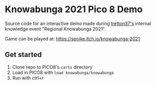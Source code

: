 # Knowabunga 2021 Pico 8 Demo

Source code for an interactive demo made during [tretton37's](https://tretton37.com/) internal knowledge event "Regional Knowabunga 2021".

Game can be played at: https://spoike.itch.io/knowabunga-2021

## Get started

1. Clone repo to PICO8's `carts` directory
2. Load in PICO8 with `load knowabunga/knowabunga`
3. Run with ctrl+r
